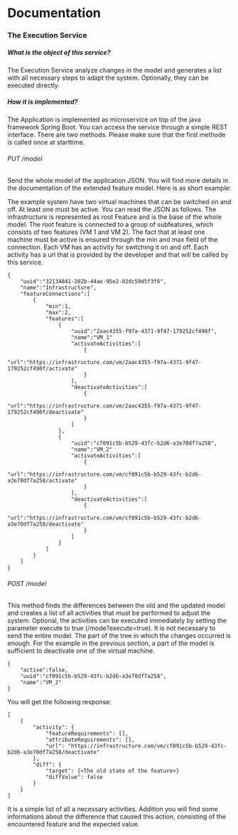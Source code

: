 # Documentation

### The Execution Service

##### What is the object of this service?

The Execution Service analyze changes in the model and generates a list with all necessary steps to adapt the system. Optionally, they can be executed directly.

##### How it is implemented?

The Application is implemented as microservice on top of the java framework Spring Boot. You can access the service through a simple REST interface. There are two methods. Please make sure that the first methode is called once at starttime.

###### PUT /model

Send the whole model of the application JSON. You will find more details in the documentation of the extended feature model. Here is as short example:

The example system have two virtual machines that can be switched on and off. At least one must be active. You can read the JSON as follows. The infrastructure is represented as root Feature and is the base of the whole model. The root feature is connected to a group of subfeatures, which consists of two features (VM 1 and VM 2). The fact that at least one machine must be active is ensured through the min and max field of the connection. Each VM has an activity for switching it on and off. Each activity has a url that is provided by the developer and that will be called by this service.

    {
        "uuid":"32134841-202b-44ae-95e2-02dc59d5f3f6",
        "name":"Infrastructure",
        "featureConnections":[
            {
                "min":1,
                "max":2,
                "features":[
                    {
                        "uuid":"2aac4355-f97a-4371-9f47-179252cf490f",
                        "name":"VM_1"
                        "activateActivities":[
                            {
                                "url":"https://infrastructure.com/vm/2aac4355-f97a-4371-9f47-179252cf490f/activate"
                            }
                        ],
                        "deactivateActivities":[
                            {
                                "url":"https://infrastructure.com/vm/2aac4355-f97a-4371-9f47-179252cf490f/deactivate"
                            }
                        ]
                    },
                    {
                        "uuid":"cf091c5b-b529-43fc-b2d6-a3e70df7a258",
                        "name":"VM_2"
                        "activateActivities":[
                            {
                                "url":"https://infrastructure.com/vm/cf091c5b-b529-43fc-b2d6-a3e70df7a258/activate"
                            }
                        ],
                        "deactivateActivities":[
                            {
                                "url":"https://infrastructure.com/vm/cf091c5b-b529-43fc-b2d6-a3e70df7a258/deactivate"
                            }
                        ]
                    }
                ]
            }
        ]
    }

###### POST /model

This method finds the differences between the old and the updated model and creates a list of all activities that must be performed to adjust the system. Optional, the activities can be executed immediately by setting the parameter execute to true (/mode?execute=true). It is not necessary to send the entire model. The part of the tree in which the changes occurred is enough. For the example in the previous section, a part of the model is sufficient to deactivate one of the virtual machine.

    {
        "active":false,
        "uuid":"cf091c5b-b529-43fc-b2d6-a3e70df7a258",
        "name":"VM_2"
    }
    
You will get the following response:

    [
        {
            "activity": {
                "featureRequirements": [],
                "attributeRequirements": [],
                "url": "https://infrastructure.com/vm/cf091c5b-b529-43fc-b2d6-a3e70df7a258/deactivate"
            },
            "diff": {
                "target": {<The old state of the feature>}
                "diffValue": false 
            }
        }
    ]

It is a simple list of all a necessary activities. Addition you will find some informations about the difference that caused this action, consisting of the encountered feature and the expected value.
